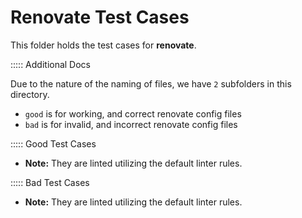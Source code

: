 # Renovate Test Cases

This folder holds the test cases for **renovate**.

::::: Additional Docs

Due to the nature of the naming of files, we have `2` subfolders in this directory.

- `good` is for working, and correct renovate config files
- `bad` is for invalid, and incorrect renovate config files

::::: Good Test Cases

- **Note:** They are linted utilizing the default linter rules.

::::: Bad Test Cases

- **Note:** They are linted utilizing the default linter rules.
